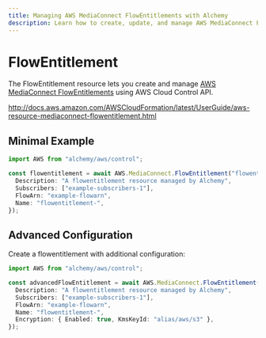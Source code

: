 ```yaml
---
title: Managing AWS MediaConnect FlowEntitlements with Alchemy
description: Learn how to create, update, and manage AWS MediaConnect FlowEntitlements using Alchemy Cloud Control.
---
```


# FlowEntitlement

The FlowEntitlement resource lets you create and manage [AWS MediaConnect FlowEntitlements](https://docs.aws.amazon.com/mediaconnect/latest/userguide/) using AWS Cloud Control API.

http://docs.aws.amazon.com/AWSCloudFormation/latest/UserGuide/aws-resource-mediaconnect-flowentitlement.html

## Minimal Example

```ts
import AWS from "alchemy/aws/control";

const flowentitlement = await AWS.MediaConnect.FlowEntitlement("flowentitlement-example", {
  Description: "A flowentitlement resource managed by Alchemy",
  Subscribers: ["example-subscribers-1"],
  FlowArn: "example-flowarn",
  Name: "flowentitlement-",
});
```

## Advanced Configuration

Create a flowentitlement with additional configuration:

```ts
import AWS from "alchemy/aws/control";

const advancedFlowEntitlement = await AWS.MediaConnect.FlowEntitlement("advanced-flowentitlement", {
  Description: "A flowentitlement resource managed by Alchemy",
  Subscribers: ["example-subscribers-1"],
  FlowArn: "example-flowarn",
  Name: "flowentitlement-",
  Encryption: { Enabled: true, KmsKeyId: "alias/aws/s3" },
});
```

